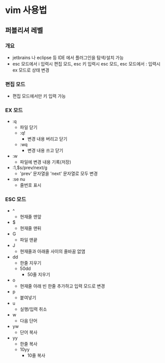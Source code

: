 # vim 사용법

## 퍼블리셔 레벨

### 개요
* jetbrains 나 eclipse 등 IDE 에서 플러그인을 탐색/설치 가능
* esc 모드에서 i 입력시 편집 모드, esc 키 입력시 esc 모드, esc 모드에서 : 입력시 ex 모드로 상태 변경

### 편집 모드
* 편집 모드에서만 키 입력 가능

### EX 모드
* :q
	* 파일 닫기
	* :q!
		* 변경 내용 버리고 닫기	
	* :wq
		* 변경 내용 쓰고 닫기
* :w
	* 파일에 변경 내용 기록(저장)
* :1,$s/prev/next/g
	* 'prev' 문자열을 'next' 문자열로 모두 변경
* :se nu
	* 줄번호 표시

### ESC 모드
* ^
	* 현재줄 맨앞
* $
	* 현재줄 맨뒤
* G
	* 파일 맨끝
* J
	* 현재줄과 아래줄 사이의 줄바꿈 없앰
* dd
	* 한줄 지우기
	* 50dd
		* 50줄 지우기
* o
	* 현재줄 아래 빈 한줄 추가하고 입력 모드로 변경
* p
	* 붙여넣기
* u
	* 실행/입력 취소
* w
	* 다음 단어
* yw
	* 단어 복사
* yy
	* 한줄 복사
	* 10yy
		* 10줄 복사
